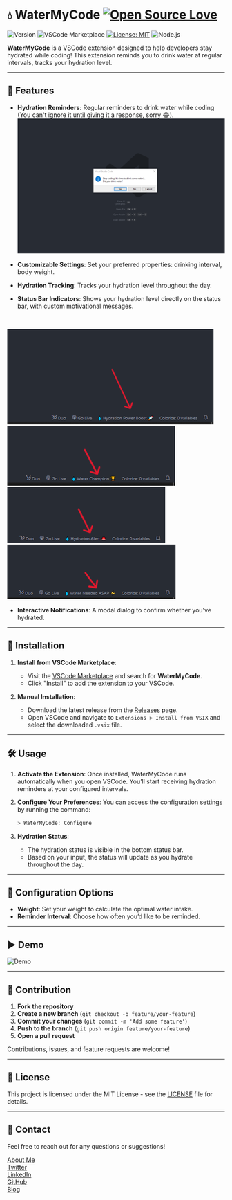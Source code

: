 # 💧 WaterMyCode [![Open Source Love](https://badges.frapsoft.com/os/v1/open-source.svg?v=103)](https://github.com/ellerbrock/open-source-badges/)

![Version](https://img.shields.io/badge/version-1.0.0-blue) ![VSCode Marketplace](https://img.shields.io/badge/VSCode-Marketplace-yellow) 
[![License: MIT](https://img.shields.io/badge/License-MIT-yellow.svg)](https://opensource.org/licenses/MIT)
![Node.js](https://img.shields.io/badge/Node.js-CommonJS-green)

**WaterMyCode** is a VSCode extension designed to help developers stay hydrated while coding! This extension reminds you to drink water at regular intervals, tracks your hydration level.

---

## 🌟 Features

- **Hydration Reminders**: Regular reminders to drink water while coding (You can't ignore it until giving it a response, sorry 😂).
![Hydration Reminders](images/1.PNG) <br/>

- **Customizable Settings**: Set your preferred properties: drinking interval, body weight.
- **Hydration Tracking**: Tracks your hydration level throughout the day.
- **Status Bar Indicators**: Shows your hydration level directly on the status bar, with custom motivational messages.

<br/>

![Status Bar Indicators](images/2.PNG) <br/>
![Status Bar Indicators](images/3.PNG) <br/>
![Status Bar Indicators](images/4.PNG) <br/>
![Status Bar Indicators](images/5.PNG)<br/>

- **Interactive Notifications**: A modal dialog to confirm whether you've hydrated.

---

## 🚀 Installation

1. **Install from VSCode Marketplace**:
   - Visit the [VSCode Marketplace](https://marketplace.visualstudio.com) and search for **WaterMyCode**.
   - Click "Install" to add the extension to your VSCode.
   
2. **Manual Installation**:
   - Download the latest release from the [Releases](https://github.com/mntcodes/watermycode/releases) page.
   - Open VSCode and navigate to `Extensions > Install from VSIX` and select the downloaded `.vsix` file.

---

## 🛠️ Usage

1. **Activate the Extension**:
   Once installed, WaterMyCode runs automatically when you open VSCode. You’ll start receiving hydration reminders at your configured intervals.

2. **Configure Your Preferences**:
   You can access the configuration settings by running the command:
   ```bash
   > WaterMyCode: Configure
   ```

3. **Hydration Status**:
   - The hydration status is visible in the bottom status bar.
   - Based on your input, the status will update as you hydrate throughout the day.

---

## 🔧 Configuration Options

- **Weight**: Set your weight to calculate the optimal water intake.
- **Reminder Interval**: Choose how often you’d like to be reminded.
  
---

## ▶️ Demo


![Demo](images/usage.gif)

---

## 🌱 Contribution

1. **Fork the repository**
2. **Create a new branch** (`git checkout -b feature/your-feature`)
3. **Commit your changes** (`git commit -m 'Add some feature'`)
4. **Push to the branch** (`git push origin feature/your-feature`)
5. **Open a pull request**

Contributions, issues, and feature requests are welcome!

---

## 📄 License

This project is licensed under the MIT License - see the [LICENSE](https://opensource.org/licenses/MIT) file for details.

---

## 💬 Contact

Feel free to reach out for any questions or suggestions!  

[About Me](https://mntcodes.com) <br/>
[Twitter](https://x.com/NaciriTaoufik) <br/>
[LinkedIn](https://www.linkedin.com/in/mednt/) <br/>
[GitHub](https://github.com/MedNT) <br/>
[Blog](https://mntcode.substack.com/) 
